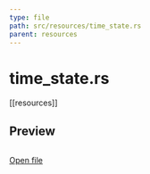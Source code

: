 ```yaml
---
type: file
path: src/resources/time_state.rs
parent: resources
---
```


# time_state.rs
[[resources]]

## Preview
```rs

```

[Open file](src/resources/time_state.rs)
